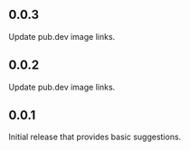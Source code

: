 ## 0.0.3

Update pub.dev image links.

## 0.0.2

Update pub.dev image links.

## 0.0.1

Initial release that provides basic suggestions.
